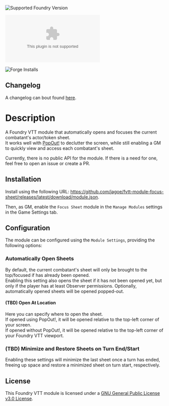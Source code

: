 ![Supported Foundry Version](https://img.shields.io/badge/Foundry-v0.7.9-informational)
<!--- Downloads @ Latest Badge -->
![Latest Release Download Count](https://img.shields.io/github/downloads/jagoe/fvtt-module-focus-sheet/latest/module.zip)

<!--- Forge Bazaar Install % Badge -->
![Forge Installs](https://img.shields.io/badge/dynamic/json?url=https://forge-vtt.com/api/bazaar/package/focus-sheet&query=package.installs&colorB=4aa94a&label=Forge%20Installs)

## Changelog

A changelog can bout found [here](./CHANGELOG.md).

# Description

A Foundry VTT module that automatically opens and focuses the current combatant's actor/token sheet.\
It works well with [PopOut!](https://github.com/League-of-Foundry-Developers/fvtt-module-popout) to declutter the screen, while still enabling a GM to quickly view and access each combatant's sheet.

Currently, there is no public API for the module. If there is a need for one, feel free to open an issue or create a PR.

## Installation

Install using the following URL: <https://github.com/jagoe/fvtt-module-focus-sheet/releases/latest/download/module.json>.

Then, as GM, enable the `Focus Sheet` module in the `Manage Modules` settings in the Game Settings tab.

## Configuration

The module can be configured using the `Module Settings`, providing the following options:

### Automatically Open Sheets

By default, the current combatant's sheet will only be brought to the top/focused if has already been opened.\
Enabling this setting also opens the sheet if it has not been opened yet, but only if the player has at least Observer
permissions. Optionally, automatically opened sheets will be opened popped-out.

#### (TBD) Open At Location

Here you can specify where to open the sheet.\
If opened using PopOut!, it will be opened relative to the top-left corner of your screen.\
If opened without PopOut!, it will be opened relative to the top-left corner of your Foundry VTT viewport.

### (TBD) Minimize and Restore Sheets on Turn End/Start

Enabling these settings will minimize the last sheet once a turn has ended, freeing up space and restore a minimized
sheet on turn start, respectively.

## License

This Foundry VTT module is licensed under a [GNU General Public License v3.0 License](./LICENSE).
